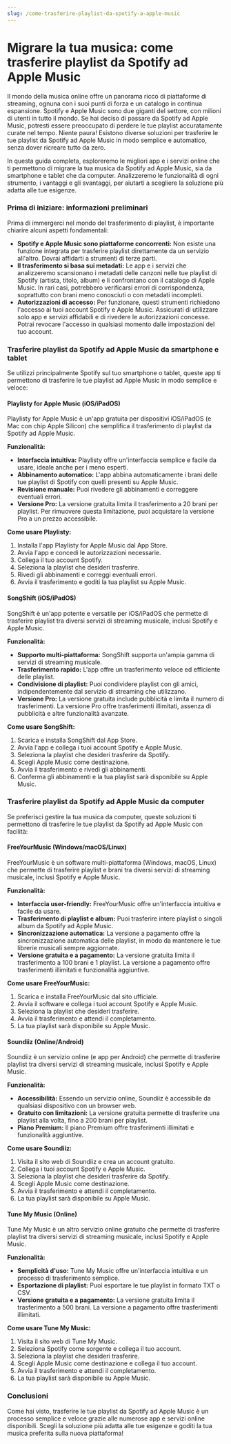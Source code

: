 ```yaml
---
slug: /come-trasferire-playlist-da-spotify-a-apple-music
---
```



# Migrare la tua musica: come trasferire playlist da Spotify ad Apple Music

Il mondo della musica online offre un panorama ricco di piattaforme di streaming, ognuna con i suoi punti di forza e un catalogo in continua espansione.  Spotify e Apple Music sono due giganti del settore, con milioni di utenti in tutto il mondo.  Se hai deciso di passare da Spotify ad Apple Music, potresti essere preoccupato di perdere le tue playlist accuratamente curate nel tempo.  Niente paura!  Esistono diverse soluzioni per trasferire le tue playlist da Spotify ad Apple Music in modo semplice e automatico, senza dover ricreare tutto da zero.

In questa guida completa, esploreremo le migliori app e i servizi online che ti permettono di migrare la tua musica da Spotify ad Apple Music, sia da smartphone e tablet che da computer.  Analizzeremo le funzionalità di ogni strumento, i vantaggi e gli svantaggi, per aiutarti a scegliere la soluzione più adatta alle tue esigenze.

### Prima di iniziare: informazioni preliminari

Prima di immergerci nel mondo del trasferimento di playlist, è importante chiarire alcuni aspetti fondamentali:

* **Spotify e Apple Music sono piattaforme concorrenti:**  Non esiste una funzione integrata per trasferire playlist direttamente da un servizio all'altro.  Dovrai affidarti a strumenti di terze parti.
* **Il trasferimento si basa sui metadati:** Le app e i servizi che analizzeremo scansionano i metadati delle canzoni nelle tue playlist di Spotify (artista, titolo, album) e li confrontano con il catalogo di Apple Music.  In rari casi, potrebbero verificarsi errori di corrispondenza, soprattutto con brani meno conosciuti o con metadati incompleti.
* **Autorizzazioni di accesso:** Per funzionare, questi strumenti richiedono l'accesso ai tuoi account Spotify e Apple Music.  Assicurati di utilizzare solo app e servizi affidabili e di rivedere le autorizzazioni concesse.  Potrai revocare l'accesso in qualsiasi momento dalle impostazioni del tuo account.

### Trasferire playlist da Spotify ad Apple Music da smartphone e tablet

Se utilizzi principalmente Spotify sul tuo smartphone o tablet, queste app ti permettono di trasferire le tue playlist ad Apple Music in modo semplice e veloce:

#### Playlisty for Apple Music (iOS/iPadOS)

Playlisty for Apple Music è un'app gratuita per dispositivi iOS/iPadOS (e Mac con chip Apple Silicon) che semplifica il trasferimento di playlist da Spotify ad Apple Music.

**Funzionalità:**

* **Interfaccia intuitiva:**  Playlisty offre un'interfaccia semplice e facile da usare, ideale anche per i meno esperti.
* **Abbinamento automatico:** L'app abbina automaticamente i brani delle tue playlist di Spotify con quelli presenti su Apple Music.
* **Revisione manuale:**  Puoi rivedere gli abbinamenti e correggere eventuali errori.
* **Versione Pro:**  La versione gratuita limita il trasferimento a 20 brani per playlist.  Per rimuovere questa limitazione, puoi acquistare la versione Pro a un prezzo accessibile.

**Come usare Playlisty:**

1. Installa l'app Playlisty for Apple Music dal App Store.
2. Avvia l'app e concedi le autorizzazioni necessarie.
3. Collega il tuo account Spotify.
4. Seleziona la playlist che desideri trasferire.
5. Rivedi gli abbinamenti e correggi eventuali errori.
6. Avvia il trasferimento e goditi la tua playlist su Apple Music.

#### SongShift (iOS/iPadOS)

SongShift è un'app potente e versatile per iOS/iPadOS che permette di trasferire playlist tra diversi servizi di streaming musicale, inclusi Spotify e Apple Music.

**Funzionalità:**

* **Supporto multi-piattaforma:**  SongShift supporta un'ampia gamma di servizi di streaming musicale.
* **Trasferimento rapido:**  L'app offre un trasferimento veloce ed efficiente delle playlist.
* **Condivisione di playlist:**  Puoi condividere playlist con gli amici, indipendentemente dal servizio di streaming che utilizzano.
* **Versione Pro:**  La versione gratuita include pubblicità e limita il numero di trasferimenti.  La versione Pro offre trasferimenti illimitati, assenza di pubblicità e altre funzionalità avanzate.

**Come usare SongShift:**

1. Scarica e installa SongShift dal App Store.
2. Avvia l'app e collega i tuoi account Spotify e Apple Music.
3. Seleziona la playlist che desideri trasferire da Spotify.
4. Scegli Apple Music come destinazione.
5. Avvia il trasferimento e rivedi gli abbinamenti.
6. Conferma gli abbinamenti e la tua playlist sarà disponibile su Apple Music.

### Trasferire playlist da Spotify ad Apple Music da computer

Se preferisci gestire la tua musica da computer, queste soluzioni ti permettono di trasferire le tue playlist da Spotify ad Apple Music con facilità:

#### FreeYourMusic (Windows/macOS/Linux)

FreeYourMusic è un software multi-piattaforma (Windows, macOS, Linux) che permette di trasferire playlist e brani tra diversi servizi di streaming musicale, inclusi Spotify e Apple Music.

**Funzionalità:**

* **Interfaccia user-friendly:** FreeYourMusic offre un'interfaccia intuitiva e facile da usare.
* **Trasferimento di playlist e album:**  Puoi trasferire intere playlist o singoli album da Spotify ad Apple Music.
* **Sincronizzazione automatica:**  La versione a pagamento offre la sincronizzazione automatica delle playlist, in modo da mantenere le tue librerie musicali sempre aggiornate.
* **Versione gratuita e a pagamento:**  La versione gratuita limita il trasferimento a 100 brani e 1 playlist.  La versione a pagamento offre trasferimenti illimitati e funzionalità aggiuntive.

**Come usare FreeYourMusic:**

1. Scarica e installa FreeYourMusic dal sito ufficiale.
2. Avvia il software e collega i tuoi account Spotify e Apple Music.
3. Seleziona la playlist che desideri trasferire.
4. Avvia il trasferimento e attendi il completamento.
5. La tua playlist sarà disponibile su Apple Music.

#### Soundiiz (Online/Android)

Soundiiz è un servizio online (e app per Android) che permette di trasferire playlist tra diversi servizi di streaming musicale, inclusi Spotify e Apple Music.

**Funzionalità:**

* **Accessibilità:**  Essendo un servizio online, Soundiiz è accessibile da qualsiasi dispositivo con un browser web.
* **Gratuito con limitazioni:**  La versione gratuita permette di trasferire una playlist alla volta, fino a 200 brani per playlist.
* **Piano Premium:**  Il piano Premium offre trasferimenti illimitati e funzionalità aggiuntive.

**Come usare Soundiiz:**

1. Visita il sito web di Soundiiz e crea un account gratuito.
2. Collega i tuoi account Spotify e Apple Music.
3. Seleziona la playlist che desideri trasferire da Spotify.
4. Scegli Apple Music come destinazione.
5. Avvia il trasferimento e attendi il completamento.
6. La tua playlist sarà disponibile su Apple Music.

#### Tune My Music (Online)

Tune My Music è un altro servizio online gratuito che permette di trasferire playlist tra diversi servizi di streaming musicale, inclusi Spotify e Apple Music.

**Funzionalità:**

* **Semplicità d'uso:**  Tune My Music offre un'interfaccia intuitiva e un processo di trasferimento semplice.
* **Esportazione di playlist:**  Puoi esportare le tue playlist in formato TXT o CSV.
* **Versione gratuita e a pagamento:**  La versione gratuita limita il trasferimento a 500 brani.  La versione a pagamento offre trasferimenti illimitati.

**Come usare Tune My Music:**

1. Visita il sito web di Tune My Music.
2. Seleziona Spotify come sorgente e collega il tuo account.
3. Seleziona la playlist che desideri trasferire.
4. Scegli Apple Music come destinazione e collega il tuo account.
5. Avvia il trasferimento e attendi il completamento.
6. La tua playlist sarà disponibile su Apple Music.

### Conclusioni

Come hai visto, trasferire le tue playlist da Spotify ad Apple Music è un processo semplice e veloce grazie alle numerose app e servizi online disponibili.  Scegli la soluzione più adatta alle tue esigenze e goditi la tua musica preferita sulla nuova piattaforma!
